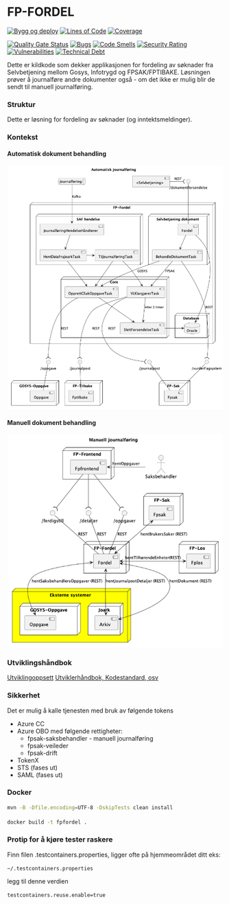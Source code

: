 FP-FORDEL
===============
[![Bygg og deploy](https://github.com/navikt/fpfordel/actions/workflows/build.yml/badge.svg?branch=master)](https://github.com/navikt/fpfordel/actions/workflows/build.yml)
[![Lines of Code](https://sonarcloud.io/api/project_badges/measure?project=navikt_fpfordel&metric=ncloc)](https://sonarcloud.io/summary/new_code?id=navikt_fpfordel)
[![Coverage](https://sonarcloud.io/api/project_badges/measure?project=navikt_fpfordel&metric=coverage)](https://sonarcloud.io/summary/new_code?id=navikt_fpfordel)

[![Quality Gate Status](https://sonarcloud.io/api/project_badges/measure?project=navikt_fpfordel&metric=alert_status)](https://sonarcloud.io/dashboard?id=navikt_fpfordel)
[![Bugs](https://sonarcloud.io/api/project_badges/measure?project=navikt_fpfordel&metric=bugs)](https://sonarcloud.io/dashboard?id=navikt_fpfordel)
[![Code Smells](https://sonarcloud.io/api/project_badges/measure?project=navikt_fpfordel&metric=code_smells)](https://sonarcloud.io/summary/new_code?id=navikt_fpfordel)
[![Security Rating](https://sonarcloud.io/api/project_badges/measure?project=navikt_fpfordel&metric=security_rating)](https://sonarcloud.io/summary/new_code?id=navikt_fpfordel)
[![Vulnerabilities](https://sonarcloud.io/api/project_badges/measure?project=navikt_fpfordel&metric=vulnerabilities)](https://sonarcloud.io/summary/new_code?id=navikt_fpfordel)
[![Technical Debt](https://sonarcloud.io/api/project_badges/measure?project=navikt_fpfordel&metric=sqale_index)](https://sonarcloud.io/dashboard?id=navikt_fpfordel)

Dette er kildkode som dekker applikasjonen for fordeling av søknader fra Selvbetjening mellom Gosys, Infotrygd og FPSAK/FPTIBAKE.
Løsningen prøver å journalføre andre dokumenter også - om det ikke er mulig blir de sendt til manuell journalføring.

### Struktur

Dette er løsning for fordeling av søknader (og inntektsmeldinger).

### Kontekst
#### Automatisk dokument behandling
<!-- PlantUml generated from docs/journalføring-diagram.puml. Regenerate Encoded form on https://planttext.com -->
![journalføring-diagram](docs/journalføring-diagram-Automatisk_journalføring.png)
#### Manuell dokument behandling
![manuell_journalføring-diagram-Manuell_journalføring.png](docs%2Fmanuell_journalf%C3%B8ring-diagram-Manuell_journalføring.png)

### Utviklingshåndbok

[Utviklingoppsett](https://confluence.adeo.no/display/LVF/60+Utviklingsoppsett)
[Utviklerhåndbok, Kodestandard, osv](https://confluence.adeo.no/pages/viewpage.action?pageId=190254327)

### Sikkerhet

Det er mulig å kalle tjenesten med bruk av følgende tokens

- Azure CC
- Azure OBO med følgende rettigheter:
    - fpsak-saksbehandler - manuell journalføring
    - fpsak-veileder
    - fpsak-drift
- TokenX
- STS (fases ut)
- SAML (fases ut)

### Docker

```bash
mvn -B -Dfile.encoding=UTF-8 -DskipTests clean install

docker build -t fpfordel .  
```

### Protip for å kjøre tester raskere
Finn filen .testcontainers.properties, ligger ofte på hjemmeområdet ditt eks:

```~/.testcontainers.properties```

legg til denne verdien

```testcontainers.reuse.enable=true```
